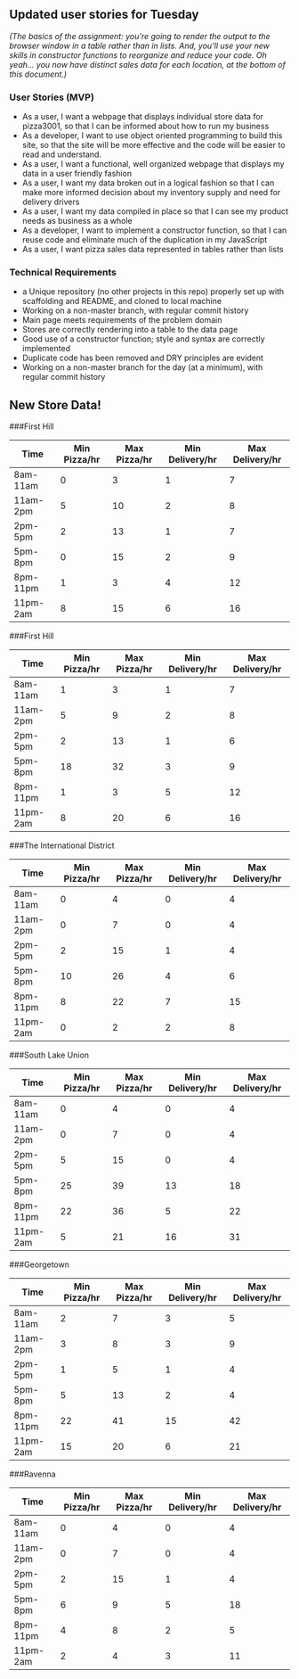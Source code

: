 ## Updated user stories for Tuesday

*(The basics of the assignment: you're going to render the output to the browser window in a table rather than in lists. And, you'll use your new skills in constructor functions to reorganize and reduce your code. Oh yeah... you now have distinct sales data for each location, at the bottom of this document.)*

### User Stories (MVP)
 - As a user, I want a webpage that displays individual store data for pizza3001, so that I can be informed about how to run my business
 - As a developer, I want to use object oriented programming to build this site, so that the site will be more effective and the code will be easier to read and understand.
 - As a user, I want a functional, well organized webpage that displays my data in a user friendly fashion
 - As a user, I want my data broken out in a logical fashion so that I can make more informed decision about my inventory supply and need for delivery drivers
 - As a user, I want my data compiled in place so that I can see my product needs as business as a whole
 - As a developer, I want to implement a constructor function, so that I can reuse code and eliminate much of the duplication in my JavaScript
 - As a user, I want pizza sales data represented in tables rather than lists

### Technical Requirements
 - a Unique repository (no other projects in this repo) properly set up with scaffolding and README, and cloned to local machine
 - Working on a non-master branch, with regular commit history
 - Main page meets requirements of the problem domain
 - Stores are correctly rendering into a table to the data page
 - Good use of a constructor function; style and syntax are correctly implemented
- Duplicate code has been removed and DRY principles are evident
- Working on a non-master branch for the day (at a minimum), with regular commit history


## New Store Data!

###First Hill

| Time  | Min Pizza/hr  | Max Pizza/hr | Min Delivery/hr | Max Delivery/hr  |
|---|---|---|---|---|
| 8am-11am  | 0  | 3  | 1 | 7 |
| 11am-2pm  | 5  | 10  | 2 | 8 |
| 2pm-5pm  | 2  | 13  | 1 | 7 |
| 5pm-8pm  | 0  | 15  | 2 | 9 |
| 8pm-11pm  | 1  | 3  | 4 | 12 |
| 11pm-2am  | 8  | 15  | 6 | 16 |

###First Hill

| Time  | Min Pizza/hr  | Max Pizza/hr | Min Delivery/hr | Max Delivery/hr  |
|---|---|---|---|---|
| 8am-11am  | 1  | 3  | 1 | 7 |
| 11am-2pm  | 5  | 9  | 2 | 8 |
| 2pm-5pm  | 2  | 13  | 1 | 6 |
| 5pm-8pm  | 18  | 32  | 3 | 9 |
| 8pm-11pm  | 1  | 3  | 5 | 12 |
| 11pm-2am  | 8  | 20  | 6 | 16 |

###The International District

| Time  | Min Pizza/hr  | Max Pizza/hr | Min Delivery/hr | Max Delivery/hr  |
|---|---|---|---|---|
| 8am-11am  | 0  | 4  | 0 | 4 |
| 11am-2pm  | 0  | 7  | 0 | 4 |
| 2pm-5pm  | 2  | 15  | 1 | 4 |
| 5pm-8pm  | 10  | 26  | 4 | 6 |
| 8pm-11pm  | 8  | 22  | 7 | 15 |
| 11pm-2am  | 0  | 2  | 2 | 8 |

###South Lake Union

| Time  | Min Pizza/hr  | Max Pizza/hr | Min Delivery/hr | Max Delivery/hr  |
|---|---|---|---|---|
| 8am-11am  | 0  | 4  | 0 | 4 |
| 11am-2pm  | 0  | 7  | 0 | 4 |
| 2pm-5pm  | 5  | 15  | 0 | 4 |
| 5pm-8pm  | 25  | 39  | 13 | 18 |
| 8pm-11pm  | 22  | 36  | 5 | 22 |
| 11pm-2am  | 5  | 21  | 16 | 31 |

###Georgetown

| Time  | Min Pizza/hr  | Max Pizza/hr | Min Delivery/hr | Max Delivery/hr  |
|---|---|---|---|---|
| 8am-11am  | 2  | 7  | 3 | 5 |
| 11am-2pm  | 3  | 8  | 3 | 9 |
| 2pm-5pm  | 1  | 5  | 1 | 4 |
| 5pm-8pm  | 5  | 13  | 2 | 4 |
| 8pm-11pm  | 22  | 41  | 15 | 42 |
| 11pm-2am  | 15  | 20  | 6 | 21 |

###Ravenna

| Time  | Min Pizza/hr  | Max Pizza/hr | Min Delivery/hr | Max Delivery/hr  |
|---|---|---|---|---|
| 8am-11am  | 0  | 4  | 0 | 4 |
| 11am-2pm  | 0  | 7  | 0 | 4 |
| 2pm-5pm  | 2  | 15  | 1 | 4 |
| 5pm-8pm  | 6  | 9  | 5 | 18 |
| 8pm-11pm  | 4  | 8  | 2 | 5 |
| 11pm-2am  | 2  | 4  | 3 | 11 |

